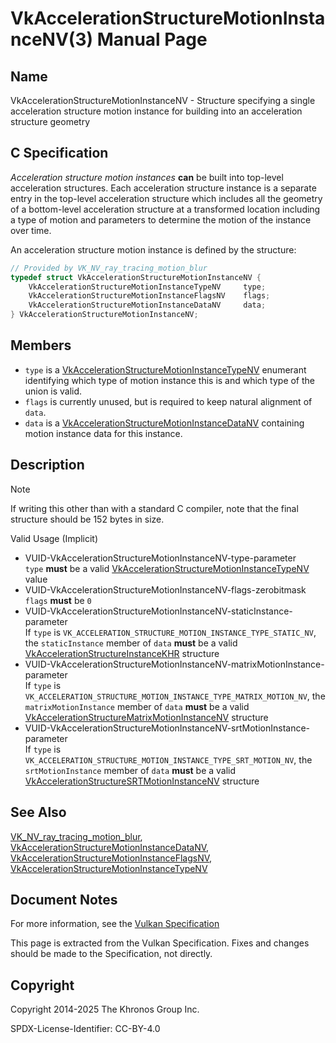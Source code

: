 # VkAccelerationStructureMotionInstanceNV(3) Manual Page

## Name

VkAccelerationStructureMotionInstanceNV - Structure specifying a single acceleration structure motion instance for building into an acceleration structure geometry



## [](#_c_specification)C Specification

*Acceleration structure motion instances* **can** be built into top-level acceleration structures. Each acceleration structure instance is a separate entry in the top-level acceleration structure which includes all the geometry of a bottom-level acceleration structure at a transformed location including a type of motion and parameters to determine the motion of the instance over time.

An acceleration structure motion instance is defined by the structure:

```c++
// Provided by VK_NV_ray_tracing_motion_blur
typedef struct VkAccelerationStructureMotionInstanceNV {
    VkAccelerationStructureMotionInstanceTypeNV     type;
    VkAccelerationStructureMotionInstanceFlagsNV    flags;
    VkAccelerationStructureMotionInstanceDataNV     data;
} VkAccelerationStructureMotionInstanceNV;
```

## [](#_members)Members

- `type` is a [VkAccelerationStructureMotionInstanceTypeNV](https://registry.khronos.org/vulkan/specs/latest/man/html/VkAccelerationStructureMotionInstanceTypeNV.html) enumerant identifying which type of motion instance this is and which type of the union is valid.
- `flags` is currently unused, but is required to keep natural alignment of `data`.
- `data` is a [VkAccelerationStructureMotionInstanceDataNV](https://registry.khronos.org/vulkan/specs/latest/man/html/VkAccelerationStructureMotionInstanceDataNV.html) containing motion instance data for this instance.

## [](#_description)Description

Note

If writing this other than with a standard C compiler, note that the final structure should be 152 bytes in size.

Valid Usage (Implicit)

- [](#VUID-VkAccelerationStructureMotionInstanceNV-type-parameter)VUID-VkAccelerationStructureMotionInstanceNV-type-parameter  
  `type` **must** be a valid [VkAccelerationStructureMotionInstanceTypeNV](https://registry.khronos.org/vulkan/specs/latest/man/html/VkAccelerationStructureMotionInstanceTypeNV.html) value
- [](#VUID-VkAccelerationStructureMotionInstanceNV-flags-zerobitmask)VUID-VkAccelerationStructureMotionInstanceNV-flags-zerobitmask  
  `flags` **must** be `0`
- [](#VUID-VkAccelerationStructureMotionInstanceNV-staticInstance-parameter)VUID-VkAccelerationStructureMotionInstanceNV-staticInstance-parameter  
  If `type` is `VK_ACCELERATION_STRUCTURE_MOTION_INSTANCE_TYPE_STATIC_NV`, the `staticInstance` member of `data` **must** be a valid [VkAccelerationStructureInstanceKHR](https://registry.khronos.org/vulkan/specs/latest/man/html/VkAccelerationStructureInstanceKHR.html) structure
- [](#VUID-VkAccelerationStructureMotionInstanceNV-matrixMotionInstance-parameter)VUID-VkAccelerationStructureMotionInstanceNV-matrixMotionInstance-parameter  
  If `type` is `VK_ACCELERATION_STRUCTURE_MOTION_INSTANCE_TYPE_MATRIX_MOTION_NV`, the `matrixMotionInstance` member of `data` **must** be a valid [VkAccelerationStructureMatrixMotionInstanceNV](https://registry.khronos.org/vulkan/specs/latest/man/html/VkAccelerationStructureMatrixMotionInstanceNV.html) structure
- [](#VUID-VkAccelerationStructureMotionInstanceNV-srtMotionInstance-parameter)VUID-VkAccelerationStructureMotionInstanceNV-srtMotionInstance-parameter  
  If `type` is `VK_ACCELERATION_STRUCTURE_MOTION_INSTANCE_TYPE_SRT_MOTION_NV`, the `srtMotionInstance` member of `data` **must** be a valid [VkAccelerationStructureSRTMotionInstanceNV](https://registry.khronos.org/vulkan/specs/latest/man/html/VkAccelerationStructureSRTMotionInstanceNV.html) structure

## [](#_see_also)See Also

[VK\_NV\_ray\_tracing\_motion\_blur](https://registry.khronos.org/vulkan/specs/latest/man/html/VK_NV_ray_tracing_motion_blur.html), [VkAccelerationStructureMotionInstanceDataNV](https://registry.khronos.org/vulkan/specs/latest/man/html/VkAccelerationStructureMotionInstanceDataNV.html), [VkAccelerationStructureMotionInstanceFlagsNV](https://registry.khronos.org/vulkan/specs/latest/man/html/VkAccelerationStructureMotionInstanceFlagsNV.html), [VkAccelerationStructureMotionInstanceTypeNV](https://registry.khronos.org/vulkan/specs/latest/man/html/VkAccelerationStructureMotionInstanceTypeNV.html)

## [](#_document_notes)Document Notes

For more information, see the [Vulkan Specification](https://registry.khronos.org/vulkan/specs/latest/html/vkspec.html#VkAccelerationStructureMotionInstanceNV)

This page is extracted from the Vulkan Specification. Fixes and changes should be made to the Specification, not directly.

## [](#_copyright)Copyright

Copyright 2014-2025 The Khronos Group Inc.

SPDX-License-Identifier: CC-BY-4.0